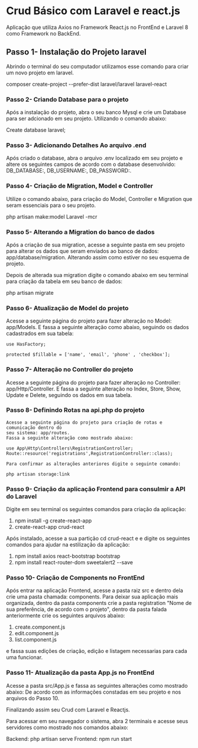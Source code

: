 # Crud Básico com Laravel e react.js

Aplicação que utiliza Axios no Framework React.js no FrontEnd e Laravel 8 como Framework no BackEnd.

## Passo 1- Instalação do Projeto laravel

Abrindo o terminal do seu computador utilizamos esse comando para criar um novo projeto em laravel.

composer create-project --prefer-dist laravel/laravel laravel-react

### Passo 2- Criando Database para o projeto

Após a instalação do projeto, abra o seu banco Mysql e crie um Database para ser adcionado em seu projeto. Utilizando o comando abaixo:

Create database laravel;

### Passo 3- Adicionando Detalhes Ao arquivo .end

Após criado o database, abra o arquivo .env localizado em seu projeto e altere os seguintes campos
de acordo com o database desenvolvido: DB_DATABASE:<NOME DO BANCO>, DB_USERNAME:<NOME DE USUARIO>,
DB_PASSWORD:<SENHA DO SEU BANCO>.

### Passo 4- Criação de Migration, Model e Controller

Utilize o comando abaixo, para criação do Model, Controller e Migration que seram essenciais
para o seu projeto.

php artisan make:model Laravel -mcr

### Passo 5- Alterando a Migration do banco de dados

Após a criação de sua migration, acesse a seguinte pasta em seu projeto para alterar os dados
que seram enviados ao banco de dados: app/database/migration. Alterando assim como estiver no
seu esquema de projeto.

Depois de alterada sua migration digite o comando abaixo em seu terminal para criação da tabela
em seu banco de dados:

php artisan migrate

### Passo 6- Atualização de Model do projeto

Acesse a seguinte página do projeto para fazer alteração no Model: app/Models.
E fassa a seguinte alteração como abaixo, seguindo os dados cadastrados em sua
tabela:

    use HasFactory;

    protected $fillable = ['name', 'email', 'phone' , 'checkbox'];

### Passo 7- Alteração no Controller do projeto

Acesse a seguinte página do projeto para fazer alteração no Controller: app/Http/Controller.
E fassa a seguinte alteração no Index, Store, Show, Update e Delete, seguindo os dados em 
sua tabela.

   ### Passo 8- Definindo Rotas na api.php do projeto

    Acesse a seguinte página do projeto para criação de rotas e comunicação dentro do
    seu sistema: app/routes.
    Fassa a seguinte alteração como mostrado abaixo:

    use App\Http\Controllers\RegistrationController;
    Route::resource('registrations',RegistrationController::class);

    Para confirmar as alterações anteriores digite o seguinte comando:

    php artisan storage:link

### Passo 9- Criação da aplicação Frontend para consulmir a API do Laravel

Digite em seu terminal os seguintes comandos para criação da aplicação:

1. npm install -g create-react-app
2. create-react-app crud-react

Após instalado, acesse a sua partição cd crud-react e e digite os seguintes comandos
para ajudar na estilização da aplicação:

1. npm install axios react-bootstrap bootstrap
2. npm install react-router-dom sweetalert2 --save

### Passo 10- Criação de Components no FrontEnd

Após entrar na aplicação Frontend, acesse a pasta raiz src e dentro dela crie uma pasta
chamada: components. Para deixar sua aplicação mais organizada, dentro da pasta components
crie a pasta registration "Nome de sua preferência, de acordo com o projeto", dentro da 
pasta falada anteriormente crie os seguintes arquivos abaixo:

1. create.component.js
2. edit.component.js
3. list.component.js

e fassa suas edições de criação, edição e listagem necessarias para cada uma funcionar.

### Passo 11- Atualização da pasta App.js no FrontEnd

Acesse a pasta src/App.js e fassa as seguintes alterações como mostrado abaixo:
De acordo com as informações constadas em seu projeto e nos arquivos do Passo 10.

Finalizando assim seu Crud com Laravel e Reactjs.

Para acessar em seu navegador o sistema, abra 2 terminais e acesse seus servidores 
como mostrado nos comandos abaixo:

Backend: php artisan serve
Frontend: npm run start